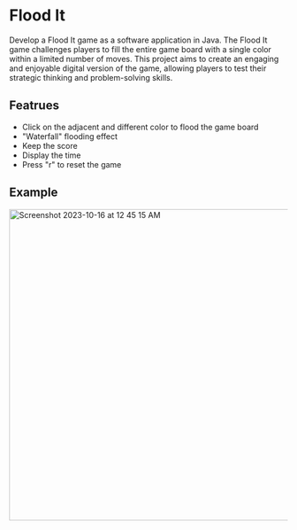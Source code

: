# Flood It
Develop a Flood It game as a software application in Java. The Flood It game challenges players to fill the entire game board with a 
single color within a limited number of moves. This project aims to create an engaging and enjoyable digital version of the game, allowing players to 
test their strategic thinking and problem-solving skills.

## Featrues
- Click on the adjacent and different color to flood the game board
- "Waterfall" flooding effect
- Keep the score
- Display the time
- Press "r" to reset the game

## Example
<img width="562" alt="Screenshot 2023-10-16 at 12 45 15 AM" src="https://github.com/Jacky-Jiaqi-W/Flood-It/assets/122419958/83697f0c-f754-473a-8171-cfcc282ec50c">

